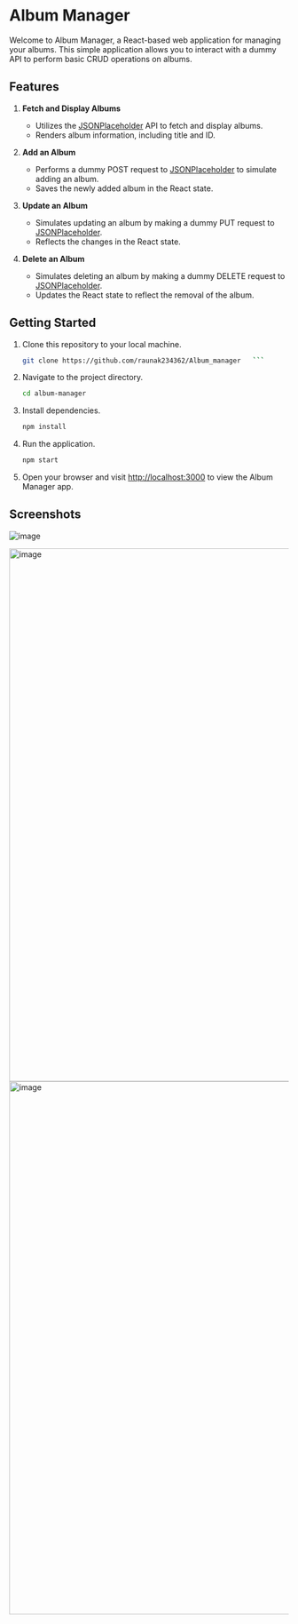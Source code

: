 # Album Manager

Welcome to Album Manager, a React-based web application for managing your albums. This simple application allows you to interact with a dummy API to perform basic CRUD operations on albums.

## Features

1. **Fetch and Display Albums**
   - Utilizes the [JSONPlaceholder](https://jsonplaceholder.typicode.com/albums) API to fetch and display albums.
   - Renders album information, including title and ID.

2. **Add an Album**
   - Performs a dummy POST request to [JSONPlaceholder](https://jsonplaceholder.typicode.com/albums) to simulate adding an album.
   - Saves the newly added album in the React state.

3. **Update an Album**
   - Simulates updating an album by making a dummy PUT request to [JSONPlaceholder](https://jsonplaceholder.typicode.com/albums).
   - Reflects the changes in the React state.

4. **Delete an Album**
   - Simulates deleting an album by making a dummy DELETE request to [JSONPlaceholder](https://jsonplaceholder.typicode.com/albums).
   - Updates the React state to reflect the removal of the album.

## Getting Started

1. Clone this repository to your local machine.
   ```bash
   git clone https://github.com/raunak234362/Album_manager   ```

2. Navigate to the project directory.
   ```bash
   cd album-manager
   ```

3. Install dependencies.
   ```bash
   npm install
   ```

4. Run the application.
   ```bash
   npm start
   ```

5. Open your browser and visit [http://localhost:3000](http://localhost:3000) to view the Album Manager app.


## Screenshots
![image](https://github.com/raunak234362/Album_manager/assets/64278503/848d0630-a471-4a81-9ac2-96d06838970c)

<img width="960" alt="image" src="https://github.com/raunak234362/Album_manager/assets/64278503/4229695a-d58d-4bad-a38d-67482297c98c">

<img width="960" alt="image" src="https://github.com/raunak234362/Album_manager/assets/64278503/37edb6a7-2806-4ee8-a9dc-aad6a61e07d0">
